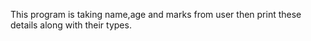 This program is taking name,age and marks from user then print these details along with their types.